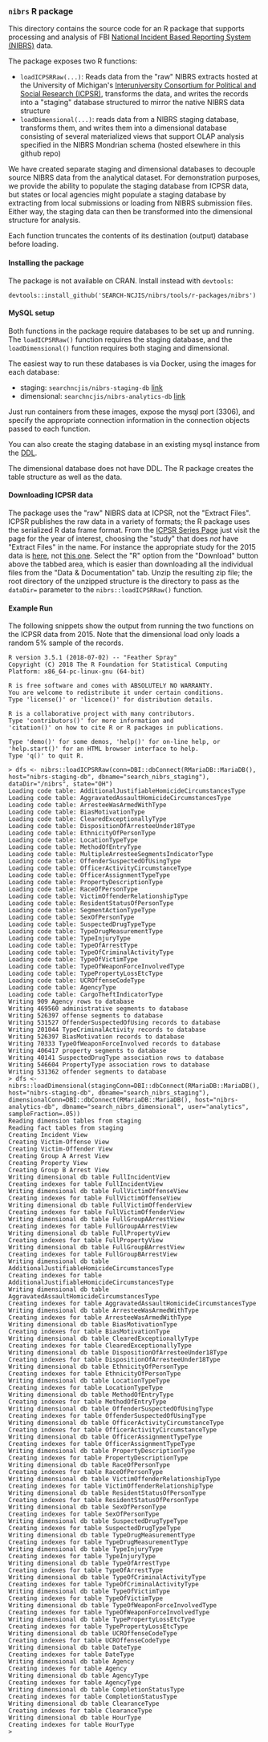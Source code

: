 ### `nibrs` R package

This directory contains the source code for an R package that supports processing and analysis of
FBI [National Incident Based Reporting System (NIBRS)](https://ucr.fbi.gov/nibrs-overview) data.

The package exposes two R functions:

* `loadICPSRRaw(...)`: Reads data from the "raw" NIBRS extracts hosted at the
University of Michigan's
[Interuniversity Consortium for Political and Social Research (ICPSR)](http://www.icpsr.umich.edu/icpsrweb/NACJD/series/128), transforms the data, and
writes the records into a "staging" database structured to mirror the native NIBRS data structure
* `loadDimensional(...)`: reads data from a NIBRS staging database, transforms them, and writes them into a dimensional database consisting of several
materialized views that support OLAP analysis specified in the NIBRS Mondrian schema (hosted elsewhere in this github repo)

We have created separate staging and dimensional databases to decouple source NIBRS data from the analytical dataset. For demonstration purposes, we provide
the ability to populate the staging database from ICPSR data, but states or local agencies might populate a staging database by extracting from local submissions
or loading from NIBRS submission files. Either way, the staging data can then be transformed into the dimensional structure for analysis.

Each function truncates the contents of its destination (output) database before loading.

#### Installing the package

The package is not available on CRAN. Install instead with `devtools`:

```
devtools::install_github('SEARCH-NCJIS/nibrs/tools/r-packages/nibrs')
```

#### MySQL setup

Both functions in the package require databases to be set up and running.  The `loadICPSRRaw()` function requires the staging database, and the
`loadDimensional()` function requires both staging and dimensional.

The easiest way to run these databases is via Docker, using the images for each database:

* staging: `searchncjis/nibrs-staging-db` [link](https://hub.docker.com/r/searchncjis/nibrs-staging-db/)
* dimensional: `searchncjis/nibrs-analytics-db` [link](https://hub.docker.com/r/searchncjis/nibrs-analytics-db/)

Just run containers from these images, expose the mysql port (3306), and specify the appropriate connection information in the connection objects passed
to each function.

You can also create the staging database in an existing mysql instance from the [DDL](https://github.com/SEARCH-NCJIS/nibrs/blob/master/analytics/db/schema-mysql.sql).

The dimensional database does not have DDL.  The R package creates the table structure as well as the data.

#### Downloading ICPSR data

The package uses the "raw" NIBRS data at ICPSR, not the "Extract Files".  ICPSR publishes the raw data in a variety of formats; the R package uses the
serialized R data frame format.  From the [ICPSR Series Page](https://www.icpsr.umich.edu/icpsrweb/NACJD/series/128#) just visit the page for the year of interest, choosing
the "study" that does *not* have "Extract Files" in the name.  For instance the appropriate study for the 2015 data is [here](https://www.icpsr.umich.edu/icpsrweb/NACJD/studies/36795), not
[this one](https://www.icpsr.umich.edu/icpsrweb/NACJD/studies/36851).  Select the "R" option from the "Download" button above the tabbed area, which is easier than downloading
all the individual files from the "Data & Documentation" tab.  Unzip the resulting zip file; the root directory of the unzipped structure is the directory to pass as the `dataDir=`
parameter to the `nibrs::loadICPSRRaw()` function.

#### Example Run

The following snippets show the output from running the two functions on the ICPSR data from 2015.  Note that the dimensional load only loads a random 5% sample of the records.

```
R version 3.5.1 (2018-07-02) -- "Feather Spray"
Copyright (C) 2018 The R Foundation for Statistical Computing
Platform: x86_64-pc-linux-gnu (64-bit)

R is free software and comes with ABSOLUTELY NO WARRANTY.
You are welcome to redistribute it under certain conditions.
Type 'license()' or 'licence()' for distribution details.

R is a collaborative project with many contributors.
Type 'contributors()' for more information and
'citation()' on how to cite R or R packages in publications.

Type 'demo()' for some demos, 'help()' for on-line help, or
'help.start()' for an HTML browser interface to help.
Type 'q()' to quit R.

> dfs <- nibrs::loadICPSRRaw(conn=DBI::dbConnect(RMariaDB::MariaDB(), host="nibrs-staging-db", dbname="search_nibrs_staging"), dataDir="/nibrs", state="OH")
Loading code table: AdditionalJustifiableHomicideCircumstancesType
Loading code table: AggravatedAssaultHomicideCircumstancesType
Loading code table: ArresteeWasArmedWithType
Loading code table: BiasMotivationType
Loading code table: ClearedExceptionallyType
Loading code table: DispositionOfArresteeUnder18Type
Loading code table: EthnicityOfPersonType
Loading code table: LocationTypeType
Loading code table: MethodOfEntryType
Loading code table: MultipleArresteeSegmentsIndicatorType
Loading code table: OffenderSuspectedOfUsingType
Loading code table: OfficerActivityCircumstanceType
Loading code table: OfficerAssignmentTypeType
Loading code table: PropertyDescriptionType
Loading code table: RaceOfPersonType
Loading code table: VictimOffenderRelationshipType
Loading code table: ResidentStatusOfPersonType
Loading code table: SegmentActionTypeType
Loading code table: SexOfPersonType
Loading code table: SuspectedDrugTypeType
Loading code table: TypeDrugMeasurementType
Loading code table: TypeInjuryType
Loading code table: TypeOfArrestType
Loading code table: TypeOfCriminalActivityType
Loading code table: TypeOfVictimType
Loading code table: TypeOfWeaponForceInvolvedType
Loading code table: TypePropertyLossEtcType
Loading code table: UCROffenseCodeType
Loading code table: AgencyType
Loading code table: CargoTheftIndicatorType
Writing 909 Agency rows to database
Writing 469560 administrative segments to database
Writing 526397 offense segments to database
Writing 531527 OffenderSuspectedOfUsing records to database
Writing 201044 TypeCriminalActivity records to database
Writing 526397 BiasMotivation records to database
Writing 70333 TypeOfWeaponForceInvolved records to database
Writing 406417 property segments to database
Writing 40141 SuspectedDrugType association rows to database
Writing 546604 PropertyType association rows to database
Writing 531362 offender segments to database
> dfs <- nibrs::loadDimensional(stagingConn=DBI::dbConnect(RMariaDB::MariaDB(), host="nibrs-staging-db", dbname="search_nibrs_staging"), dimensionalConn=DBI::dbConnect(RMariaDB::MariaDB(), host="nibrs-analytics-db", dbname="search_nibrs_dimensional", user="analytics", sampleFraction=.05))
Reading dimension tables from staging
Reading fact tables from staging
Creating Incident View
Creating Victim-Offense View
Creating Victim-Offender View
Creating Group A Arrest View
Creating Property View
Creating Group B Arrest View
Writing dimensional db table FullIncidentView
Creating indexes for table FullIncidentView
Writing dimensional db table FullVictimOffenseView
Creating indexes for table FullVictimOffenseView
Writing dimensional db table FullVictimOffenderView
Creating indexes for table FullVictimOffenderView
Writing dimensional db table FullGroupAArrestView
Creating indexes for table FullGroupAArrestView
Writing dimensional db table FullPropertyView
Creating indexes for table FullPropertyView
Writing dimensional db table FullGroupBArrestView
Creating indexes for table FullGroupBArrestView
Writing dimensional db table AdditionalJustifiableHomicideCircumstancesType
Creating indexes for table AdditionalJustifiableHomicideCircumstancesType
Writing dimensional db table AggravatedAssaultHomicideCircumstancesType
Creating indexes for table AggravatedAssaultHomicideCircumstancesType
Writing dimensional db table ArresteeWasArmedWithType
Creating indexes for table ArresteeWasArmedWithType
Writing dimensional db table BiasMotivationType
Creating indexes for table BiasMotivationType
Writing dimensional db table ClearedExceptionallyType
Creating indexes for table ClearedExceptionallyType
Writing dimensional db table DispositionOfArresteeUnder18Type
Creating indexes for table DispositionOfArresteeUnder18Type
Writing dimensional db table EthnicityOfPersonType
Creating indexes for table EthnicityOfPersonType
Writing dimensional db table LocationTypeType
Creating indexes for table LocationTypeType
Writing dimensional db table MethodOfEntryType
Creating indexes for table MethodOfEntryType
Writing dimensional db table OffenderSuspectedOfUsingType
Creating indexes for table OffenderSuspectedOfUsingType
Writing dimensional db table OfficerActivityCircumstanceType
Creating indexes for table OfficerActivityCircumstanceType
Writing dimensional db table OfficerAssignmentTypeType
Creating indexes for table OfficerAssignmentTypeType
Writing dimensional db table PropertyDescriptionType
Creating indexes for table PropertyDescriptionType
Writing dimensional db table RaceOfPersonType
Creating indexes for table RaceOfPersonType
Writing dimensional db table VictimOffenderRelationshipType
Creating indexes for table VictimOffenderRelationshipType
Writing dimensional db table ResidentStatusOfPersonType
Creating indexes for table ResidentStatusOfPersonType
Writing dimensional db table SexOfPersonType
Creating indexes for table SexOfPersonType
Writing dimensional db table SuspectedDrugTypeType
Creating indexes for table SuspectedDrugTypeType
Writing dimensional db table TypeDrugMeasurementType
Creating indexes for table TypeDrugMeasurementType
Writing dimensional db table TypeInjuryType
Creating indexes for table TypeInjuryType
Writing dimensional db table TypeOfArrestType
Creating indexes for table TypeOfArrestType
Writing dimensional db table TypeOfCriminalActivityType
Creating indexes for table TypeOfCriminalActivityType
Writing dimensional db table TypeOfVictimType
Creating indexes for table TypeOfVictimType
Writing dimensional db table TypeOfWeaponForceInvolvedType
Creating indexes for table TypeOfWeaponForceInvolvedType
Writing dimensional db table TypePropertyLossEtcType
Creating indexes for table TypePropertyLossEtcType
Writing dimensional db table UCROffenseCodeType
Creating indexes for table UCROffenseCodeType
Writing dimensional db table DateType
Creating indexes for table DateType
Writing dimensional db table Agency
Creating indexes for table Agency
Writing dimensional db table AgencyType
Creating indexes for table AgencyType
Writing dimensional db table CompletionStatusType
Creating indexes for table CompletionStatusType
Writing dimensional db table ClearanceType
Creating indexes for table ClearanceType
Writing dimensional db table HourType
Creating indexes for table HourType
>
```

